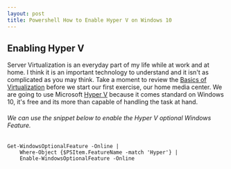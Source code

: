 ```yaml
---
layout: post
title: Powershell How to Enable Hyper V on Windows 10
---
```


## Enabling Hyper V

Server Virtualization is an everyday part of my life while at work and at home. I think it is an important technology to understand and it isn't as complicated as you may think. Take a moment to review the [Basics of Virtualization](http://www.dummies.com/programming/networking/basics-of-network-virtualization/) before we start our first exercise, our home media center. We are going to use Microsoft [Hyper V](https://www.microsoft.com/en-us/cloud-platform/server-virtualization) because it comes standard on Windows 10, it's free and its more than capable of handling the task at hand.

###### We can use the snippet below to enable the Hyper V optional Windows Feature.

	Get-WindowsOptionalFeature -Online | 
		Where-Object {$PSItem.FeatureName -match 'Hyper'} | 
		Enable-WindowsOptionalFeature -Online


